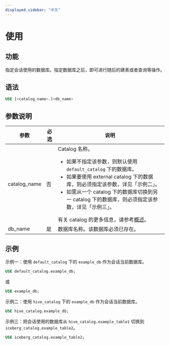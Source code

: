 ```yaml
---
displayed_sidebar: "中文"
---
```


# 使用

## 功能

指定会话使用的数据库。指定数据库之后，即可进行随后的建表或者查询等操作。

## 语法

```SQL
USE [<catalog_name>.]<db_name>
```

## 参数说明

| **参数**     | **必选** | **说明**                                                     |
| ------------ | -------- | ------------------------------------------------------------ |
| catalog_name | 否       | Catalog 名称。<ul><li>如果不指定该参数，则默认使用 `default_catalog` 下的数据库。</li><li>如果要使用 external catalog 下的数据库，则必须指定该参数，详见「示例二」。</li><li>如需从一个 catalog 下的数据库切换到另一 catalog 下的数据库，则必须指定该参数，详见「示例三」。</li></ul>有关 catalog 的更多信息，请参考[概述](../../../data_source/catalog/catalog_overview.md)。 |
| db_name      | 是       | 数据库名称。该数据库必须已存在。                             |

## 示例

示例一：使用 `default_catalog` 下的 `example_db` 作为会话当前数据库。

```SQL
USE default_catalog.example_db;
```

或

```SQL
USE example_db;
```

示例二：使用 `hive_catalog` 下的 `example_db` 作为会话当前数据库。

```SQL
USE hive_catalog.example_db;
```

示例三：把会话使用的数据库从 `hive_catalog.example_table1` 切换到 `iceberg_catalog.example_table2`。

```SQL
USE iceberg_catalog.example_table2;
```